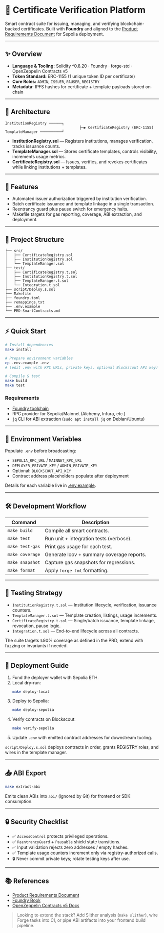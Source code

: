 # 🔐 Certificate Verification Platform

Smart contract suite for issuing, managing, and verifying blockchain-backed certificates. Built with **Foundry** and aligned to the [Product Requirements Document](PRD-SmartContracts.md) for Sepolia deployment.

---

## ✨ Overview

- **Language & Tooling:** Solidity ^0.8.20 · Foundry · forge-std · OpenZeppelin Contracts v5
- **Token Standard:** ERC-1155 (1 unique token ID per certificate)
- **Core Roles:** `ADMIN`, `ISSUER`, `PAUSER`, `REGISTRY`
- **Metadata:** IPFS hashes for certificate + template payloads stored on-chain

---

## 🧱 Architecture

```
InstitutionRegistry ──────┐
								  ├─▶ CertificateRegistry (ERC-1155)
TemplateManager ──────────┘
```

- **InstitutionRegistry.sol** — Registers institutions, manages verification, tracks issuance counts.
- **TemplateManager.sol** — Stores certificate templates, controls visibility, increments usage metrics.
- **CertificateRegistry.sol** — Issues, verifies, and revokes certificates while linking institutions + templates.

---

## 🚀 Features

- Automated issuer authorization triggered by institution verification.
- Batch certificate issuance and template linkage in a single transaction.
- Reentrancy guard plus pause switch for emergency halts.
- Makefile targets for gas reporting, coverage, ABI extraction, and deployment.

---

## 📁 Project Structure

```
├── src/
│   ├── CertificateRegistry.sol
│   ├── InstitutionRegistry.sol
│   └── TemplateManager.sol
├── test/
│   ├── CertificateRegistry.t.sol
│   ├── InstitutionRegistry.t.sol
│   ├── TemplateManager.t.sol
│   └── Integration.t.sol
├── script/Deploy.s.sol
├── Makefile
├── foundry.toml
├── remappings.txt
├── .env.example
└── PRD-SmartContracts.md
```

---

## ⚡ Quick Start

```bash
# Install dependencies
make install

# Prepare environment variables
cp .env.example .env
# (edit .env with RPC URLs, private keys, optional Blockscout API key)

# Compile & test
make build
make test
```

### Requirements

- [Foundry toolchain](https://book.getfoundry.sh/getting-started/installation)
- RPC provider for Sepolia/Mainnet (Alchemy, Infura, etc.)
- `jq` CLI for ABI extraction (`sudo apt install jq` on Debian/Ubuntu)

---

## 🔧 Environment Variables

Populate `.env` before broadcasting:

- `SEPOLIA_RPC_URL` / `MAINNET_RPC_URL`
- `DEPLOYER_PRIVATE_KEY` / `ADMIN_PRIVATE_KEY`
- Optional: `BLOCKSCOUT_API_KEY`
- Contract address placeholders populate after deployment

Details for each variable live in [.env.example](.env.example).

---

## 🛠️ Development Workflow

| Command         | Description                               |
| --------------- | ----------------------------------------- |
| `make build`    | Compile all smart contracts.              |
| `make test`     | Run unit + integration tests (verbose).   |
| `make test-gas` | Print gas usage for each test.            |
| `make coverage` | Generate lcov + summary coverage reports. |
| `make snapshot` | Capture gas snapshots for regressions.    |
| `make format`   | Apply `forge fmt` formatting.             |

---

## 🧪 Testing Strategy

- `InstitutionRegistry.t.sol` — Institution lifecycle, verification, issuance counters.
- `TemplateManager.t.sol` — Template creation, listings, usage increments.
- `CertificateRegistry.t.sol` — Single/batch issuance, template linkage, revocation, pause logic.
- `Integration.t.sol` — End-to-end lifecycle across all contracts.

The suite targets ≥90% coverage as defined in the PRD; extend with fuzzing or invariants if needed.

---

## 🚢 Deployment Guide

1. Fund the deployer wallet with Sepolia ETH.
2. Local dry-run:
   ```bash
   make deploy-local
   ```
3. Deploy to Sepolia:
   ```bash
   make deploy-sepolia
   ```
4. Verify contracts on Blockscout:
   ```bash
   make verify-sepolia
   ```
5. Update `.env` with emitted contract addresses for downstream tooling.

`script/Deploy.s.sol` deploys contracts in order, grants REGISTRY roles, and wires in the template manager.

---

## 📤 ABI Export

```bash
make extract-abi
```

Emits clean ABIs into `abi/` (ignored by Git) for frontend or SDK consumption.

---

## 🔒 Security Checklist

- ✅ `AccessControl` protects privileged operations.
- ✅ `ReentrancyGuard` + `Pausable` shield state transitions.
- ✅ Input validation rejects zero addresses / empty hashes.
- ✅ Template usage counters increment only via registry-authorized calls.
- 🔒 Never commit private keys; rotate testing keys after use.

---

## 📚 References

- [Product Requirements Document](PRD-SmartContracts.md)
- [Foundry Book](https://book.getfoundry.sh/)
- [OpenZeppelin Contracts v5 Docs](https://docs.openzeppelin.com/contracts/5.x/)

> Looking to extend the stack? Add Slither analysis (`make slither`), wire Forge tasks into CI, or pipe ABI artifacts into your frontend build pipeline.
